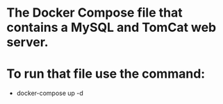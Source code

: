 # The Docker Compose file that contains a MySQL and TomCat web server.
# To run that file use the command:
- docker-compose up -d
